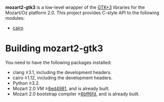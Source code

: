 **mozart2-gtk3** is a low-level wrapper of the [GTK+3](http://www.gtk.org/) libraries for the Mozart/Oz platform 2.0. This project provides C-style API to the following modules:

* [cairo](http://cairographics.org/)

# Building mozart2-gtk3

You need to have the following packages installed:

* clang ≥3.1, including the development headers.
* cairo ≥1.12, including the development headers.
* Python ≥3.2.
* Mozart 2.0 VM ≥[8ed4981](https://github.com/mozart/mozart2/commit/8ed4981), and is already built.
* Mozart 2.0 bootstrap compiler ≥[6bff6fd](https://github.com/mozart/mozart2-bootcompiler/commit/6bff6fd), and is already built.


